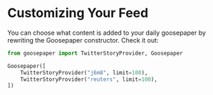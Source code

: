 # Customizing Your Feed

You can choose what content is added to your daily goosepaper by rewriting the Goosepaper constructor. Check it out:

```python
from goosepaper import TwitterStoryProvider, Goosepaper

Goosepaper([
    TwitterStoryProvider("j6m8", limit=100),
    TwitterStoryProvider("reuters", limit=100),
])
```

